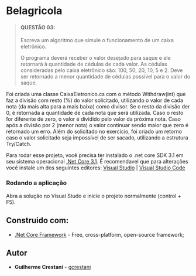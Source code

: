 # Belagricola

> #### QUESTÃO 03:
> Escreva um algoritmo que simule o funcionamento de um caixa eletrônico.
> 
> O programa deverá receber o valor desejado para saque e ele retornará à quantidade de cédulas de cada valor. As cédulas consideradas pelo caixa eletrônico são: 100, 50, 20, 10, 5 e 2. Deve ser retornado a menor quantidade de cédulas possível para o valor do saque.

Foi criada uma classe CaixaEletronico.cs com o método Withdraw(int) que faz a divisão com resto (%) do valor solicitado, utilizando o valor de cada nota (da mais alta para a mais baixa) como divisor.
Se o resto da divisão der 0, é retornada a quantidade de cada nota que será utilizada. Caso o resto for diferente de zero, o valor é dividido pelo valor da próxima nota. Caso após a divisão por 2 (menor nota) o valor continuar sendo maior que zero é retornado um erro.
Além do solicitado no exercício, foi criado um retorno caso o valor solicitado seja impossível de ser sacado, utilizando a estrutura Try/Catch.

Para rodar esse projeto, você precisa ter instalado o .net core SDK 3.1 em seu sistema operacional  [.Net Core 3.1](https://dotnet.microsoft.com/download/dotnet-core/3.1).
É recomendavel que para alterações você instale um dos seguintes editores:  [Visual Studio](https://visualstudio.microsoft.com/pt-br/vs/)  | [Visual Studio Code](https://code.visualstudio.com/download)

### Rodando a aplicação

Abra a solução no Visual Studo e inicie o projeto normalmente (control + F5).

## Construido com:

-   [.Net Core Framework](https://dotnet.microsoft.com/download/dotnet-core)  - Free, cross-platform, open-source framework;

## [](https://github.com/gcrestani/Resolutte#autor)Autor

-   **Guilherme Crestani**  -  [gcrestani](https://github.com/gcrestani/)
